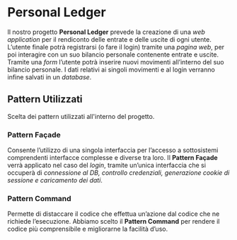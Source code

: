 # Personal Ledger
Il nostro progetto **Personal Ledger** prevede la creazione di una _web application_ per il rendiconto delle entrate e delle uscite di ogni utente.
L’utente finale potrà registrarsi (o fare il login) tramite una _pagina web_, per poi interagire con un suo bilancio personale contenente entrate e uscite. 
Tramite una _form_ l’utente potrà inserire nuovi movimenti all’interno del suo bilancio personale.
I dati relativi ai singoli movimenti e al login verranno infine salvati in un _database_.

## Pattern Utilizzati
Scelta dei pattern utilizzati all'interno del progetto.

### Pattern Façade
Consente l’utilizzo di una singola interfaccia per l’accesso a sottosistemi comprendenti interfacce complesse e diverse tra loro. Il **Pattern Façade** verrà applicato nel caso del _login_, tramite un’unica interfaccia che si occuperà di _connessione al DB, controllo credenziali, generazione cookie di sessione e caricamento dei dati_.

### Pattern Command
Permette di distaccare il codice che effettua un’azione dal codice che ne richiede l’esecuzione. 
Abbiamo scelto il **Pattern Command** per rendere il codice più comprensibile e migliorarne la facilità d’uso. 
